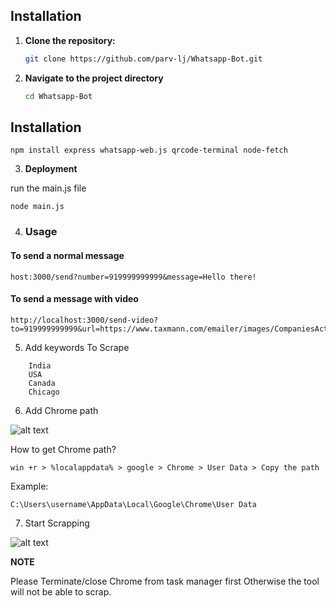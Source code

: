 
## Installation



1. **Clone the repository:**
   ```bash
   git clone https://github.com/parv-lj/Whatsapp-Bot.git
   ```
2. **Navigate to the project directory**
   ```bash
   cd Whatsapp-Bot
   ```
## **Installation** 
```
npm install express whatsapp-web.js qrcode-terminal node-fetch

```
3. **Deployment**

 run the main.js file
 ```
 node main.js
 ```

4. ### **Usage**

#### To send a normal message 
```
host:3000/send?number=919999999999&message=Hello there!
```

#### To send a  message with video 
```
http://localhost:3000/send-video?to=919999999999&url=https://www.taxmann.com/emailer/images/CompaniesAct.mp4&caption=Check%20out%20this%20video!
```



5. Add keywords To Scrape

```examples
    India
    USA
    Canada
    Chicago
```

6. Add Chrome path

![alt text](https://i.ibb.co/BzCMvVj/chom.jpg)

How to get Chrome path?

```
win +r > %localappdata% > google > Chrome > User Data > Copy the path 
```
Example:
```
C:\Users\username\AppData\Local\Google\Chrome\User Data
```

7. Start Scrapping

![alt text](https://i.ibb.co/yhtXVT4/scrap.jpg)

**NOTE**

Please  Terminate/close Chrome from task manager first Otherwise the tool will not be able to scrap.
